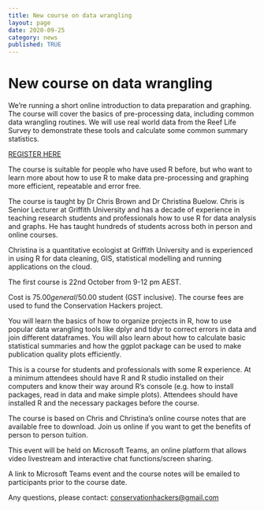 ```yaml
---
title: New course on data wrangling
layout: page
date: 2020-09-25
category: news
published: TRUE
---
```


# New course on data wrangling

We’re running a short online introduction to data preparation and graphing. The course will cover the basics of pre-processing data, including common data wrangling routines. We will use real world data from the Reef Life Survey to demonstrate these tools and calculate some common summary statistics.

[REGISTER HERE](https://app.secure.griffith.edu.au/griffithpay/data-wrangling-of-ecological-data.html)

The course is suitable for people who have used R before, but who want to learn more about how to use R to make data pre-processing and graphing more efficient, repeatable and error free.

The course is taught by Dr Chris Brown and Dr Christina Buelow. Chris is Senior Lecturer at Griffith University and has a decade of experience in teaching research students and professionals how to use R for data analysis and graphs. He has taught hundreds of students across both in person and online courses.

Christina is a quantitative ecologist at Griffith University and is experienced in using R for data cleaning, GIS, statistical modelling and running applications on the cloud.

The first course is 22nd October from 9-12 pm AEST.

Cost is $75.00 general/$50.00 student (GST inclusive). The course fees are used to fund the Conservation Hackers project.

You will learn the basics of how to organize projects in R, how to use popular data wrangling tools like dplyr and tidyr to correct errors in data and join different dataframes. You will also learn about how to calculate basic statistical summaries and how the ggplot package can be used to make publication quality plots efficiently.

This is a course for students and professionals with some R experience. At a minimum attendees should have R and R studio installed on their computers and know their way around R’s console (e.g. how to install packages, read in data and make simple plots). Attendees should have installed R and the necessary packages before the course.

The course is based on Chris and Christina’s online course notes that are available free to download. Join us online if you want to get the benefits of person to person tuition.

This event will be held on Microsoft Teams, an online platform that allows video livestream and interactive chat functions/screen sharing.

A link to Microsoft Teams event and the course notes will be emailed to participants prior to the course date.

Any questions, please contact: conservationhackers@gmail.com
